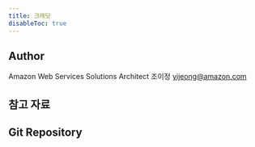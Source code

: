 ```yaml
---
title: 크레딧
disableToc: true
---
```



## Author
Amazon Web Services Solutions Architect 조이정 
yijeong@amazon.com

## 참고 자료 

## Git Repository
